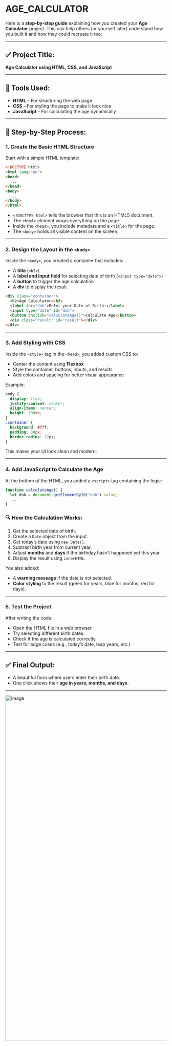 # AGE_CALCULATOR

Here is a **step-by-step guide** explaining how you created your **Age Calculator** project. This can help others (or yourself later) understand how you built it and how they could recreate it too:

---

## ✅ Project Title:

**Age Calculator using HTML, CSS, and JavaScript**

---

## 🔧 Tools Used:

* **HTML** – For structuring the web page
* **CSS** – For styling the page to make it look nice
* **JavaScript** – For calculating the age dynamically

---

## 🧭 Step-by-Step Process:

### 1. **Create the Basic HTML Structure**

Start with a simple HTML template:

```html
<!DOCTYPE html>
<html lang="en">
<head>
  ...
</head>
<body>
  ...
</body>
</html>
```

* `<!DOCTYPE html>` tells the browser that this is an HTML5 document.
* The `<html>` element wraps everything on the page.
* Inside the `<head>`, you include metadata and a `<title>` for the page.
* The `<body>` holds all visible content on the screen.

---

### 2. **Design the Layout in the `<body>`**

Inside the `<body>`, you created a container that includes:

* A **title** (`<h2>`)
* A **label and input field** for selecting date of birth (`<input type="date">`)
* A **button** to trigger the age calculation
* A **div** to display the result

```html
<div class="container">
  <h2>Age Calculator</h2>
  <label for="dob">Enter your Date of Birth:</label>
  <input type="date" id="dob">
  <button onclick="calculateAge()">Calculate Age</button>
  <div class="result" id="result"></div>
</div>
```

---

### 3. **Add Styling with CSS**

Inside the `<style>` tag in the `<head>`, you added custom CSS to:

* Center the content using **Flexbox**
* Style the container, buttons, inputs, and results
* Add colors and spacing for better visual appearance

Example:

```css
body {
  display: flex;
  justify-content: center;
  align-items: center;
  height: 100vh;
}
.container {
  background: #fff;
  padding: 30px;
  border-radius: 12px;
}
```

This makes your UI look clean and modern.

---

### 4. **Add JavaScript to Calculate the Age**

At the bottom of the HTML, you added a `<script>` tag containing the logic:

```javascript
function calculateAge() {
  let dob = document.getElementById("dob").value;
  ...
}
```

### 🔍 How the Calculation Works:

1. Get the selected date of birth.
2. Create a `Date` object from the input.
3. Get today’s date using `new Date()`.
4. Subtract birth year from current year.
5. Adjust **months** and **days** if the birthday hasn’t happened yet this year.
6. Display the result using `innerHTML`.

You also added:

* A **warning message** if the date is not selected.
* **Color styling** to the result (green for years, blue for months, red for days).

---

### 5. **Test the Project**

After writing the code:

* Open the HTML file in a web browser.
* Try selecting different birth dates.
* Check if the age is calculated correctly.
* Test for edge cases (e.g., today’s date, leap years, etc.)

---

## ✅ Final Output:

* A beautiful form where users enter their birth date.
* One click shows their **age in years, months, and days**.

---
<img width="1920" height="1080" alt="Image" src="https://github.com/user-attachments/assets/fd1943ce-4e0e-4889-aaca-a23862384fbe" />

